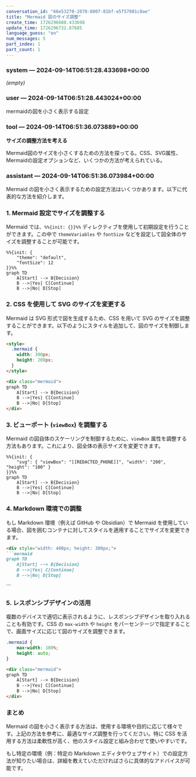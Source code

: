```yaml
---
conversation_id: "66e53270-2078-8007-81bf-e5f57081c8ae"
title: "Mermaid 図のサイズ調整"
create_time: 1726296688.433698
update_time: 1726296732.87685
language_guess: "en"
num_messages: 5
part_index: 1
part_count: 1
---
```


### system — 2024-09-14T06:51:28.433698+00:00

_(empty)_

### user — 2024-09-14T06:51:28.443024+00:00

mermaidの図を小さく表示する設定

### tool — 2024-09-14T06:51:36.073889+00:00

**サイズの調整方法を考える**

Mermaid図のサイズを小さくするための方法を探ってる。CSS、SVG属性、Mermaidの設定オプションなど、いくつかの方法が考えられている。

### assistant — 2024-09-14T06:51:36.073984+00:00

Mermaid の図を小さく表示するための設定方法はいくつかあります。以下に代表的な方法を紹介します。

### 1. Mermaid 設定でサイズを調整する

Mermaid では、`%%{init: {}}%%` ディレクティブを使用して初期設定を行うことができます。この中で `themeVariables` や `fontSize` などを設定して図全体のサイズを調整することが可能です。

```mermaid
%%{init: { 
    "theme": "default",
    "fontSize": 12 
}}%%
graph TD
    A[Start] --> B{Decision}
    B -->|Yes| C[Continue]
    B -->|No| D[Stop]
```

### 2. CSS を使用して SVG のサイズを変更する

Mermaid は SVG 形式で図を生成するため、CSS を用いて SVG のサイズを調整することができます。以下のようにスタイルを追加して、図のサイズを制御します。

```html
<style>
  .mermaid {
    width: 300px;
    height: 200px;
  }
</style>

<div class="mermaid">
graph TD
    A[Start] --> B{Decision}
    B -->|Yes| C[Continue]
    B -->|No| D[Stop]
</div>
```

### 3. ビューポート (`viewBox`) を調整する

Mermaid の図自体のスケーリングを制御するために、`viewBox` 属性を調整する方法もあります。これにより、図全体の表示サイズを変更できます。

```mermaid
%%{init: { 
    "svg": { "viewBox": "[[REDACTED_PHONE]]", "width": "200", "height": "100" } 
}}%%
graph TD
    A[Start] --> B{Decision}
    B -->|Yes| C[Continue]
    B -->|No| D[Stop]
```

### 4. Markdown 環境での調整

もし Markdown 環境（例えば GitHub や Obsidian）で Mermaid を使用している場合、図を囲むコンテナに対してスタイルを適用することでサイズを変更できます。

```markdown
<div style="width: 400px; height: 300px;">
```mermaid
graph TD
    A[Start] --> B{Decision}
    B -->|Yes| C[Continue]
    B -->|No| D[Stop]
```
</div>
```

### 5. レスポンシブデザインの活用

複数のデバイスで適切に表示されるように、レスポンシブデザインを取り入れることも有効です。CSS の `max-width` や `height` をパーセンテージで指定することで、画面サイズに応じて図のサイズを調整できます。

```css
.mermaid {
    max-width: 100%;
    height: auto;
}
```

```html
<div class="mermaid">
graph TD
    A[Start] --> B{Decision}
    B -->|Yes| C[Continue]
    B -->|No| D[Stop]
</div>
```

### まとめ

Mermaid の図を小さく表示する方法は、使用する環境や目的に応じて様々です。上記の方法を参考に、最適なサイズ調整を行ってください。特に CSS を活用する方法は柔軟性が高く、他のスタイル設定と組み合わせて使いやすいです。

もし特定の環境（例：特定の Markdown エディタやウェブサイト）での設定方法が知りたい場合は、詳細を教えていただければさらに具体的なアドバイスが可能です。
